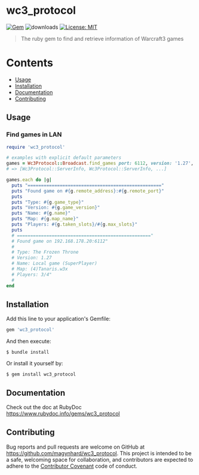 # wc3_protocol
[![Gem](https://img.shields.io/gem/v/wc3_protocol?color=default&style=plastic&logo=ruby&logoColor=red)](https://rubygems.org/gems/wc3_protocol)
![downloads](https://img.shields.io/gem/dt/wc3_protocol?color=blue&style=plastic)
[![License: MIT](https://img.shields.io/badge/License-MIT-gold.svg?style=plastic&logo=mit)](LICENSE)

> The ruby gem to find and retrieve information of Warcraft3 games

# Contents

* [Usage](#usage)
* [Installation](#installation)
* [Documentation](#documentation)
* [Contributing](#contributing)




<a name="usage"></a>
## Usage

### Find games in LAN
```ruby
require 'wc3_protocol'

# examples with explicit default parameters
games = Wc3Protocol::Broadcast.find_games port: 6112, version: '1.27', game_type: 'TFT'
# => [Wc3Protocol::ServerInfo, Wc3Protocol::ServerInfo, ...]

games.each do |g|
  puts "=================================================="
  puts "Found game on #{g.remote_address}:#{g.remote_port}"
  puts
  puts "Type: #{g.game_type}"
  puts "Version: #{g.game_version}"
  puts "Name: #{g.name}"
  puts "Map: #{g.map_name}"
  puts "Players: #{g.taken_slots}/#{g.max_slots}"
  puts
  # =================================================="
  # Found game on 192.168.178.20:6112"
  # 
  # Type: The Frozen Throne
  # Version: 1.27
  # Name: Local game (SuperPlayer)
  # Map: (4)Tanaris.w3x
  # Players: 3/4"
  # 
end

```


<a name="installation"></a>
## Installation

Add this line to your application's Gemfile:

```ruby
gem 'wc3_protocol'
```

And then execute:

    $ bundle install

Or install it yourself by:

    $ gem install wc3_protocol




  
<a name="documentation"></a>    
## Documentation
Check out the doc at RubyDoc
<a href="https://www.rubydoc.info/gems/wc3_protocol">https://www.rubydoc.info/gems/wc3_protocol</a>





<a name="contributing"></a>    
## Contributing

Bug reports and pull requests are welcome on GitHub at https://github.com/magynhard/wc3_protocol. This project is intended to be a safe, welcoming space for collaboration, and contributors are expected to adhere to the [Contributor Covenant](http://contributor-covenant.org) code of conduct.

